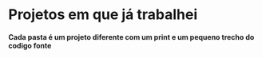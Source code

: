# Projetos em que já trabalhei

#### Cada pasta é um projeto diferente com um print e um pequeno trecho do codigo fonte
